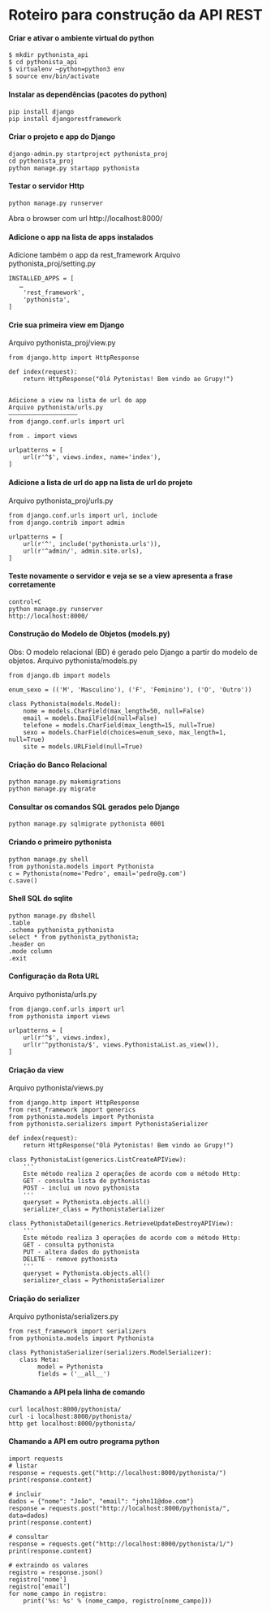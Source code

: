# Roteiro para construção da API REST

#### Criar e ativar o ambiente virtual do python
```
$ mkdir pythonista_api
$ cd pythonista_api
$ virtualenv —python=python3 env
$ source env/bin/activate
```

#### Instalar as dependências (pacotes do python)
```
pip install django
pip install djangorestframework
```


#### Criar o projeto e app do Django
```
django-admin.py startproject pythonista_proj
cd pythonista_proj
python manage.py startapp pythonista
```


#### Testar o servidor Http
```
python manage.py runserver
```
Abra o browser com url
http://localhost:8000/


#### Adicione o app na lista de apps instalados
Adicione também o app da rest_framework
Arquivo pythonista_proj/setting.py
```
INSTALLED_APPS = [
   …
    'rest_framework',
    'pythonista',
]
```


#### Crie sua primeira view em Django
Arquivo pythonista_proj/view.py
```
from django.http import HttpResponse

def index(request):
    return HttpResponse("Olá Pytonistas! Bem vindo ao Grupy!")


Adicione a view na lista de url do app
Arquivo pythonista/urls.py
———————————————————
from django.conf.urls import url

from . import views

urlpatterns = [
    url(r'^$', views.index, name='index'),
]
```


#### Adicione a lista de url do app na lista de url do projeto
Arquivo pythonista_proj/urls.py
```
from django.conf.urls import url, include
from django.contrib import admin

urlpatterns = [
    url(r'^', include('pythonista.urls')),
    url(r'^admin/', admin.site.urls),
]
```


#### Teste novamente o servidor e veja se se a view apresenta a frase corretamente
```
control+C
python manage.py runserver
http://localhost:8000/
```


#### Construção do Modelo de Objetos (models.py)
Obs: O modelo relacional (BD) é gerado pelo Django a partir do modelo de objetos.
Arquivo pythonista/models.py
```
from django.db import models

enum_sexo = (('M', 'Masculino'), ('F', 'Feminino'), ('O', 'Outro'))

class Pythonista(models.Model):
    nome = models.CharField(max_length=50, null=False)
    email = models.EmailField(null=False)
    telefone = models.CharField(max_length=15, null=True)
    sexo = models.CharField(choices=enum_sexo, max_length=1, null=True)
    site = models.URLField(null=True)
```


#### Criação do Banco Relacional
```
python manage.py makemigrations
python manage.py migrate
```

#### Consultar os comandos SQL gerados pelo Django
```
python manage.py sqlmigrate pythonista 0001
```

#### Criando o primeiro pythonista
```
python manage.py shell
from pythonista.models import Pythonista
c = Pythonista(nome='Pedro', email='pedro@g.com')
c.save()
```

#### Shell SQL do sqlite
```
python manage.py dbshell
.table
.schema pythonista_pythonista
select * from pythonista_pythonista;
.header on
.mode column
.exit
```

#### Configuração da Rota URL
Arquivo pythonista/urls.py
```
from django.conf.urls import url
from pythonista import views

urlpatterns = [
    url(r'^$', views.index),
    url(r'^pythonista/$', views.PythonistaList.as_view()),
]
```


#### Criação da view
Arquivo pythonista/views.py
```
from django.http import HttpResponse
from rest_framework import generics
from pythonista.models import Pythonista
from pythonista.serializers import PythonistaSerializer

def index(request):
    return HttpResponse("Olá Pytonistas! Bem vindo ao Grupy!")

class PythonistaList(generics.ListCreateAPIView):
    '''
    Este método realiza 2 operações de acordo com o método Http:
    GET - consulta lista de pythonistas
    POST - inclui um novo pythonista
    '''
    queryset = Pythonista.objects.all()
    serializer_class = PythonistaSerializer

class PythonistaDetail(generics.RetrieveUpdateDestroyAPIView):
    '''
    Este método realiza 3 operações de acordo com o método Http:
    GET - consulta pythonista
    PUT - altera dados do pythonista
    DELETE - remove pythonista
    '''
    queryset = Pythonista.objects.all()
    serializer_class = PythonistaSerializer
```


#### Criação do serializer
Arquivo pythonista/serializers.py
```
from rest_framework import serializers
from pythonista.models import Pythonista

class PythonistaSerializer(serializers.ModelSerializer):
   class Meta:
        model = Pythonista
        fields = ('__all__')
```

#### Chamando a API pela linha de comando
```
curl localhost:8000/pythonista/
curl -i localhost:8000/pythonista/
http get localhost:8000/pythonista/
```

#### Chamando a API em outro programa python
```
import requests
# listar
response = requests.get("http://localhost:8000/pythonista/")
print(response.content)

# incluir
dados = {"nome": "João", "email": "john11@doe.com"}
response = requests.post("http://localhost:8000/pythonista/", data=dados)
print(response.content)

# consultar
response = requests.get("http://localhost:8000/pythonista/1/")
print(response.content)

# extraindo os valores
registro = response.json()
registro['nome']
registro[‘email’]
for nome_campo in registro:
    print('%s: %s' % (nome_campo, registro[nome_campo]))
```
